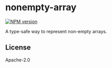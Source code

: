 # nonempty-array

<a href="https://www.npmjs.com/package/nonempty-array"><img alt="NPM version" src="https://img.shields.io/npm/v/nonempty-array.svg?style=for-the-badge&labelColor=000000"></a>

A type-safe way to represent non-empty arrays.

## License

Apache-2.0
